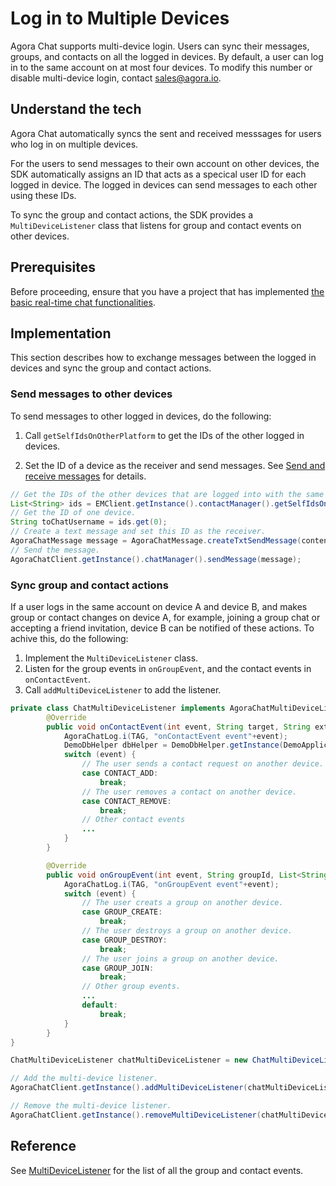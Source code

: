 # Log in to Multiple Devices

Agora Chat supports multi-device login. Users can sync their messages, groups, and contacts on all the logged in devices. By default, a user can log in to the same account on at most four devices. To modify this number or disable multi-device login, contact sales@agora.io.

## Understand the tech

Agora Chat automatically syncs the sent and received messsages for users who log in on multiple devices.

For the users to send messages to their own account on other devices, the SDK automatically assigns an ID that acts as a specical user ID for each logged in device. The logged in devices can send messages to each other using these IDs.

To sync the group and contact actions, the SDK provides a `MultiDeviceListener` class that listens for group and contact events on other devices.

## Prerequisites

Before proceeding, ensure that you have a project that has implemented [the basic real-time chat functionalities]().

## Implementation

This section describes how to exchange messages between the logged in devices and sync the group and contact actions.

### Send messages to other devices

To send messages to other logged in devices, do the following:

1. Call `getSelfIdsOnOtherPlatform` to get the IDs of the other logged in devices.

2. Set the ID of a device as the receiver and send messages. See [Send and receive messages]() for details.

```java
// Get the IDs of the other devices that are logged into with the same account.
List<String> ids = EMClient.getInstance().contactManager().getSelfIdsOnOtherPlatform();
// Get the ID of one device.
String toChatUsername = ids.get(0);
// Create a text message and set this ID as the receiver.
AgoraChatMessage message = AgoraChatMessage.createTxtSendMessage(content, toChatUsername); 
// Send the message.
AgoraChatClient.getInstance().chatManager().sendMessage(message); 
```

### Sync group and contact actions

If a user logs in the same account on device A and device B, and makes group or contact changes on device A, for example, joining a group chat or accepting a friend invitation, device B can be notified of these actions. To achive this, do the following:

1. Implement the `MultiDeviceListener` class.
2. Listen for the group events in `onGroupEvent`, and the contact events in `onContactEvent`.
3. Call `addMultiDeviceListener` to add the listener.

```java
private class ChatMultiDeviceListener implements AgoraChatMultiDeviceListener {
        @Override
        public void onContactEvent(int event, String target, String ext) {
            AgoraChatLog.i(TAG, "onContactEvent event"+event);
            DemoDbHelper dbHelper = DemoDbHelper.getInstance(DemoApplication.getInstance());
            switch (event) {
                // The user sends a contact request on another device.
                case CONTACT_ADD:
                    break;
                // The user removes a contact on another device.
                case CONTACT_REMOVE:
                    break;
                // Other contact events 
                ...
            }
        }

        @Override
        public void onGroupEvent(int event, String groupId, List<String> usernames) {
            AgoraChatLog.i(TAG, "onGroupEvent event"+event);
            switch (event) {
                // The user creats a group on another device.
                case GROUP_CREATE:
                    break;
                // The user destroys a group on another device.
                case GROUP_DESTROY:
                    break;
                // The user joins a group on another device.
                case GROUP_JOIN:
                    break;
                // Other group events.
                ...
                default:
                    break;
            }
        }
}

ChatMultiDeviceListener chatMultiDeviceListener = new ChatMultiDeviceListener();

// Add the multi-device listener.
AgoraChatClient.getInstance().addMultiDeviceListener(chatMultiDeviceListener);

// Remove the multi-device listener.
AgoraChatClient.getInstance().removeMultiDeviceListener(chatMultiDeviceListener);
```

## Reference

See [MultiDeviceListener]() for the list of all the group and contact events.